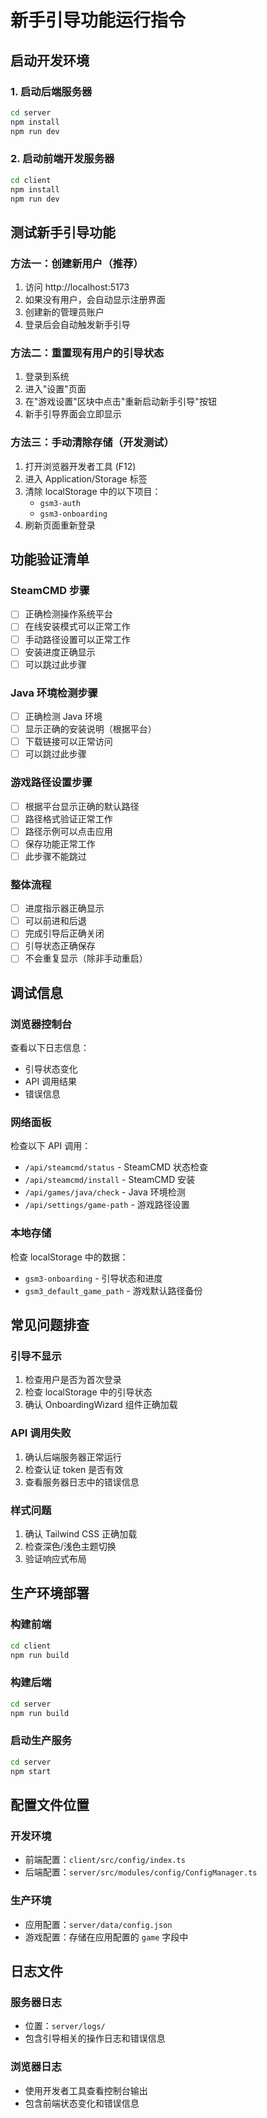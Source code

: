 # 新手引导功能运行指令

## 启动开发环境

### 1. 启动后端服务器
```bash
cd server
npm install
npm run dev
```

### 2. 启动前端开发服务器
```bash
cd client
npm install
npm run dev
```

## 测试新手引导功能

### 方法一：创建新用户（推荐）
1. 访问 http://localhost:5173
2. 如果没有用户，会自动显示注册界面
3. 创建新的管理员账户
4. 登录后会自动触发新手引导

### 方法二：重置现有用户的引导状态
1. 登录到系统
2. 进入"设置"页面
3. 在"游戏设置"区块中点击"重新启动新手引导"按钮
4. 新手引导界面会立即显示

### 方法三：手动清除存储（开发测试）
1. 打开浏览器开发者工具 (F12)
2. 进入 Application/Storage 标签
3. 清除 localStorage 中的以下项目：
   - `gsm3-auth`
   - `gsm3-onboarding`
4. 刷新页面重新登录

## 功能验证清单

### SteamCMD 步骤
- [ ] 正确检测操作系统平台
- [ ] 在线安装模式可以正常工作
- [ ] 手动路径设置可以正常工作
- [ ] 安装进度正确显示
- [ ] 可以跳过此步骤

### Java 环境检测步骤
- [ ] 正确检测 Java 环境
- [ ] 显示正确的安装说明（根据平台）
- [ ] 下载链接可以正常访问
- [ ] 可以跳过此步骤

### 游戏路径设置步骤
- [ ] 根据平台显示正确的默认路径
- [ ] 路径格式验证正常工作
- [ ] 路径示例可以点击应用
- [ ] 保存功能正常工作
- [ ] 此步骤不能跳过

### 整体流程
- [ ] 进度指示器正确显示
- [ ] 可以前进和后退
- [ ] 完成引导后正确关闭
- [ ] 引导状态正确保存
- [ ] 不会重复显示（除非手动重启）

## 调试信息

### 浏览器控制台
查看以下日志信息：
- 引导状态变化
- API 调用结果
- 错误信息

### 网络面板
检查以下 API 调用：
- `/api/steamcmd/status` - SteamCMD 状态检查
- `/api/steamcmd/install` - SteamCMD 安装
- `/api/games/java/check` - Java 环境检测
- `/api/settings/game-path` - 游戏路径设置

### 本地存储
检查 localStorage 中的数据：
- `gsm3-onboarding` - 引导状态和进度
- `gsm3_default_game_path` - 游戏默认路径备份

## 常见问题排查

### 引导不显示
1. 检查用户是否为首次登录
2. 检查 localStorage 中的引导状态
3. 确认 OnboardingWizard 组件正确加载

### API 调用失败
1. 确认后端服务器正常运行
2. 检查认证 token 是否有效
3. 查看服务器日志中的错误信息

### 样式问题
1. 确认 Tailwind CSS 正确加载
2. 检查深色/浅色主题切换
3. 验证响应式布局

## 生产环境部署

### 构建前端
```bash
cd client
npm run build
```

### 构建后端
```bash
cd server
npm run build
```

### 启动生产服务
```bash
cd server
npm start
```

## 配置文件位置

### 开发环境
- 前端配置：`client/src/config/index.ts`
- 后端配置：`server/src/modules/config/ConfigManager.ts`

### 生产环境
- 应用配置：`server/data/config.json`
- 游戏配置：存储在应用配置的 `game` 字段中

## 日志文件

### 服务器日志
- 位置：`server/logs/`
- 包含引导相关的操作日志和错误信息

### 浏览器日志
- 使用开发者工具查看控制台输出
- 包含前端状态变化和错误信息
